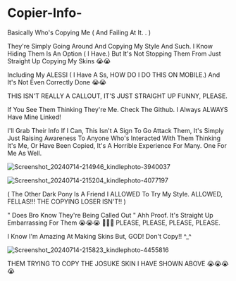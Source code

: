 # Copier-Info-

Basically Who's Copying Me ( And Failing At It. . ) 


They're Simply Going Around And Copying My Style And Such. I Know Hiding Them Is An Option ( I Have.) But It's Not Stopping Them From Just Straight Up Copying My Skins 😭😭 

Including My ALESSI ( I Have A Ss, HOW DO I DO THIS ON MOBILE.) And It's Not Even Correctly Done 😭😭

THIS ISN'T REALLY A CALLOUT, IT'S JUST STRAIGHT UP FUNNY, PLEASE. 

If You See Them Thinking They're Me. Check The Github. I Always ALWAYS Have Mine Linked! 

I'll Grab Their Info If I Can, This Isn't A Sign To Go Attack Them, It's Simply Just Raising Awareness To Anyone Who's Interacted With Them Thinking It's Me, Or Have Been Copied, It's A Horrible Experience For Many. One For Me As Well. 

![Screenshot_20240714-214946_kindlephoto-3940037](https://github.com/user-attachments/assets/8ae82d40-445d-4284-a147-93e08e46d0c2)

![Screenshot_20240714-215204_kindlephoto-4077197](https://github.com/user-attachments/assets/2ee52e81-666f-4266-b7ab-abb82368a894)

( The Other Dark Pony Is A Friend I ALLOWED To Try My Style. ALLOWED, FELLAS!!! THE COPYING LOSER ISN'T!! ) 

" Does Bro Know They're Being Called Out " Ahh Proof. It's Straight Up Embarrassing For Them 😭😭😭 🙏🙏🙏 PLEASE, PLEASE, PLEASE, PLEASE. 

I Know I'm Amazing At Making Skins But, GOD! Don't Copy!! ^_^ 

![Screenshot_20240714-215823_kindlephoto-4455816](https://github.com/user-attachments/assets/11239bd6-2300-469d-ab5f-1360f3c10e35)

THEM TRYING TO COPY THE JOSUKE SKIN I HAVE SHOWN ABOVE 😭😭😭😭
